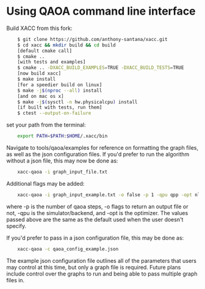 # Using QAOA command line interface
Build XACC from this fork:
```bash
    $ git clone https://github.com/anthony-santana/xacc.git
    $ cd xacc && mkdir build && cd build
    [default cmake call]
    $ cmake ..
    [with tests and examples]
    $ cmake .. -DXACC_BUILD_EXAMPLES=TRUE -DXACC_BUILD_TESTS=TRUE
    [now build xacc]
    $ make install
    [for a speedier build on linux]
    $ make -j$(nproc --all) install
    [and on mac os x]
    $ make -j$(sysctl -n hw.physicalcpu) install
    [if built with tests, run them]
    $ ctest --output-on-failure
```

set your path from the terminal:
```bash
    export PATH=$PATH:$HOME/.xacc/bin
```

Navigate to tools/qaoa/examples for reference on formatting the graph files, as well as the json configuration files. If you'd prefer to run the algorithm without a json file, this may now be done as:

```bash
    xacc-qaoa -i graph_input_file.txt
```

Additional flags may be added:

```bash
    xacc-qaoa -i graph_input_example.txt -o false -p 1 -qpu qpp -opt nlopt 
```

where -p is the number of qaoa steps, -o flags to return an output file or not, -qpu is the simulator/backend, and -opt is the optimizer. The values passed above are the same as the default used when the user doesn't specify. 

If you'd prefer to pass in a json configuration file, this may be done as:

```bash
    xacc-qaoa -c qaoa_config_example.json
```

The example json configuration file outlines all of the parameters that users may control at this time, but only a graph file is required. Future plans include control over the graphs to run and being able to pass multiple graph files in.